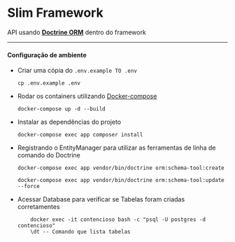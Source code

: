 # Slim Framework
API usando **[Doctrine ORM](https://www.doctrine-project.org/)** dentro do framework

---

#### Configuração de ambiente


* Criar uma cópia do <code>.env.example  TO .env </code>

    ```
    cp .env.example .env    
    ```

* Rodar os containers utilizando [Docker-compose](https://docs.docker.com/compose/)
    ```
    docker-compose up -d --build
    ```

* Instalar as dependências do projeto
    ```
    docker-compose exec app composer install
    ```

* Registrando o EntityManager para utilizar as ferramentas de linha de comando do Doctrine

    ```
    docker-compose exec app vendor/bin/doctrine orm:schema-tool:create
    ```

    ```
    docker-compose exec app vendor/bin/doctrine orm:schema-tool:update --force
    ```

* Acessar Database para verificar se Tabelas foram criadas corretamentes
    
    ```
        docker exec -it contencioso bash -c "psql -U postgres -d contencioso"
        \dt -- Comando que lista tabelas
    ```
